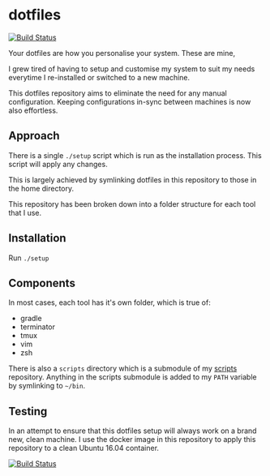 # dotfiles
[![Build Status](https://travis-ci.org/jamesridgway/dotfiles.svg?branch=master)](https://travis-ci.org/jamesridgway/dotfiles)

Your dotfiles are how you personalise your system. These are mine,

I grew tired of having to setup and customise my system to suit my needs everytime I re-installed or switched to a new machine.

This dotfiles repository aims to eliminate the need for any manual configuration. Keeping configurations in-sync between machines is now also effortless.

## Approach
There is a single `./setup` script which is run as the installation process. This script will apply any changes.

This is largely achieved by symlinking dotfiles in this repository to those in the home directory.

This repository has been broken down into a folder structure for each tool that I use.

## Installation
Run `./setup`

## Components
In most cases, each tool has it's own folder, which is true of:
* gradle
* terminator
* tmux
* vim
* zsh

There is also a `scripts` directory which is a submodule of my [scripts](https://github.com/jamesridgway/scripts) repository. Anything in the scripts submodule is added to my `PATH` variable by symlinking to `~/bin`.

## Testing
In an attempt to ensure that this dotfiles setup will always work on a brand new, clean machine. I use the docker image in this repository to apply this repository to a clean Ubuntu 16.04 container.

[![Build Status](https://travis-ci.org/jamesridgway/dotfiles.svg?branch=master)](https://travis-ci.org/jamesridgway/dotfiles)
